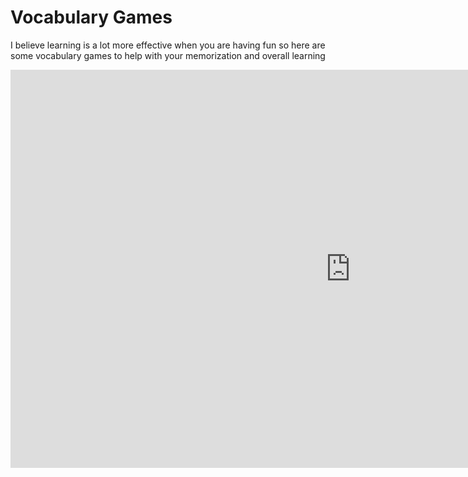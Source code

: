 <h1>Vocabulary Games</h1>
<p>I believe learning is a lot more effective when you are having fun so here are some vocabulary games to help with your memorization and overall learning</p>

<iframe src="https://amayazemmanuel.h5p.com/content/1291194507686359497/embed" width="1088" height="637" frameborder="0" allowfullscreen="allowfullscreen" allow="geolocation *; microphone *; camera *; midi *; encrypted-media *"></iframe><script src="https://amayazemmanuel.h5p.com/js/h5p-resizer.js" charset="UTF-8"></script>

<p id="quote"></p>



<script>
var idioms = [ 
'comer = to eat.', 
'Tickled pink = to be extremely pleased.', 
'Caught red-handed = to catch someone in the act of doing something.',    
'White lie = a small lie that is told to be polite or avoid hurting someone’s feelings.',
'Feel blue = Be depressed or sad. The use of blue to mean “sad” dates from the late 1300s.',
'See red = Become very angry suddenly.'
];

var examples = [
'Example: <i>como una manzaña.</i>', 
'Example: <i>Your grandma was tickled pink that you called on her birthday!</i>', 
'Example: <i>He was caught red-handed while stealing those biscuits.</i>',
'Example: <i>I didn’t like her dress, but I told a white lie because I didn’t want to offend her.</i>',
'Example: <i>I was really feeling blue after she told me she was leaving.</i>',
'Example: <i>The thought of Piers with Nicole made her see red.</i>'

];

var quoteNo;
var idiomNo;
function loadQuote() {
    idiomNo = Math.floor(Math.random() * (idioms.length));
    if(idiomNo !== quoteNo) {
    //alert(quotes[quoteNo]);
    	document.getElementById("quote").innerHTML = "<dt>" + idioms[idiomNo] + "</dt>" + "<dd>" + examples[idiomNo] + "</dd>";
   	quoteNo = idiomNo;
    	return quoteNo;
    	}
    	else {
    	loadQuote();
    	}
	}
loadQuote();
</script>

